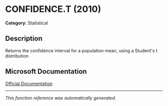 # CONFIDENCE.T (2010)

**Category:** Statistical

## Description
Returns the confidence interval for a population mean, using a Student's t distribution

## Microsoft Documentation
[Official Documentation](https://support.microsoft.com//en-us/office/confidence-t-function-e8eca395-6c3a-4ba9-9003-79ccc61d3c53)

---
*This function reference was automatically generated.*
